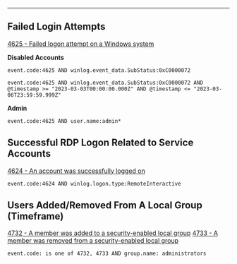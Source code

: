 ___


## Failed Login Attempts
[4625 - Failed logon attempt on a Windows system](https://www.ultimatewindowssecurity.com/securitylog/encyclopedia/event.aspx?eventid=4625)

**Disabled Accounts**
```KQL
event.code:4625 AND winlog.event_data.SubStatus:0xC0000072
```

```KQL
event.code:4625 AND winlog.event_data.SubStatus:0xC0000072 AND @timestamp >= "2023-03-03T00:00:00.000Z" AND @timestamp <= "2023-03-06T23:59:59.999Z"
```

**Admin**
```KQL
event.code:4625 AND user.name:admin*
```



## Successful RDP Logon Related to Service Accounts
[4624 - An account was successfully logged on](https://www.ultimatewindowssecurity.com/securitylog/encyclopedia/event.aspx?eventid=4624)

```KQL
event.code:4624 AND winlog.logon.type:RemoteInteractive
```



## Users Added/Removed From A Local Group (Timeframe)
[4732 - A member was added to a security-enabled local group](https://www.ultimatewindowssecurity.com/securitylog/encyclopedia/event.aspx?eventid=4732)
[4733 - A member was removed from a security-enabled local group](https://www.ultimatewindowssecurity.com/securitylog/encyclopedia/event.aspx?eventid=4733)

```KQL
event.code: is one of 4732, 4733 AND group.name: administrators
```



